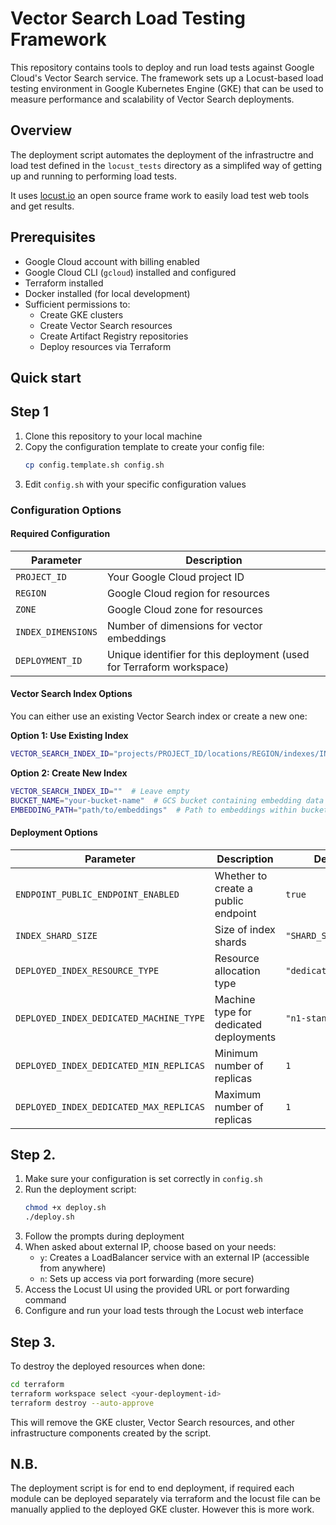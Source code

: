 # Vector Search Load Testing Framework

This repository contains tools to deploy and run load tests against Google Cloud's Vector Search service. The framework sets up a Locust-based load testing environment in Google Kubernetes Engine (GKE) that can be used to measure performance and scalability of Vector Search deployments.

## Overview

The deployment script automates the deployment of the infrastructre and load test defined in the `locust_tests` directory as a simplifed way of getting up and running to performing load tests.

It uses [locust.io](https://locust.io/) an open source frame work to easily load test web tools and get results.
## Prerequisites

- Google Cloud account with billing enabled
- Google Cloud CLI (`gcloud`) installed and configured
- Terraform installed
- Docker installed (for local development)
- Sufficient permissions to:
  - Create GKE clusters
  - Create Vector Search resources
  - Create Artifact Registry repositories
  - Deploy resources via Terraform

## Quick start

## Step 1

1. Clone this repository to your local machine
2. Copy the configuration template to create your config file:
   ```bash
   cp config.template.sh config.sh
   ```
3. Edit `config.sh` with your specific configuration values

### Configuration Options

#### Required Configuration

| Parameter | Description |
|-----------|-------------|
| `PROJECT_ID` | Your Google Cloud project ID |
| `REGION` | Google Cloud region for resources |
| `ZONE` | Google Cloud zone for resources |
| `INDEX_DIMENSIONS` | Number of dimensions for vector embeddings |
| `DEPLOYMENT_ID` | Unique identifier for this deployment (used for Terraform workspace) |

#### Vector Search Index Options

You can either use an existing Vector Search index or create a new one:

**Option 1: Use Existing Index**
```bash
VECTOR_SEARCH_INDEX_ID="projects/PROJECT_ID/locations/REGION/indexes/INDEX_ID"
```

**Option 2: Create New Index**
```bash
VECTOR_SEARCH_INDEX_ID=""  # Leave empty
BUCKET_NAME="your-bucket-name"  # GCS bucket containing embedding data
EMBEDDING_PATH="path/to/embeddings"  # Path to embeddings within bucket
```

#### Deployment Options

| Parameter | Description | Default |
|-----------|-------------|---------|
| `ENDPOINT_PUBLIC_ENDPOINT_ENABLED` | Whether to create a public endpoint | `true` |
| `INDEX_SHARD_SIZE` | Size of index shards | `"SHARD_SIZE_LARGE"` |
| `DEPLOYED_INDEX_RESOURCE_TYPE` | Resource allocation type | `"dedicated"` |
| `DEPLOYED_INDEX_DEDICATED_MACHINE_TYPE` | Machine type for dedicated deployments | `"n1-standard-32"` |
| `DEPLOYED_INDEX_DEDICATED_MIN_REPLICAS` | Minimum number of replicas | `1` |
| `DEPLOYED_INDEX_DEDICATED_MAX_REPLICAS` | Maximum number of replicas | `1` |

## Step 2.

1. Make sure your configuration is set correctly in `config.sh`
2. Run the deployment script:
   ```bash
   chmod +x deploy.sh
   ./deploy.sh
   ```
3. Follow the prompts during deployment
4. When asked about external IP, choose based on your needs:
   - `y`: Creates a LoadBalancer service with an external IP (accessible from anywhere)
   - `n`: Sets up access via port forwarding (more secure)
5. Access the Locust UI using the provided URL or port forwarding command
6. Configure and run your load tests through the Locust web interface

## Step 3.

To destroy the deployed resources when done:

```bash
cd terraform
terraform workspace select <your-deployment-id>
terraform destroy --auto-approve
```

This will remove the GKE cluster, Vector Search resources, and other infrastructure components created by the script.

## N.B.
The deployment script is for end to end deployment, if required each module can be deployed separately via terraform and the locust file can be manually applied to the deployed GKE cluster. However this is more work.